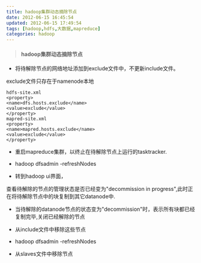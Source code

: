 ```yaml
---
title: hadoop集群动态摘除节点
date: 2012-06-15 16:45:54
updated: 2012-06-15 17:49:54
tags: [hadoop,hdfs,大数据,mapreduce]
categories: hadoop
---
```


> #### hadoop集群动态摘除节点

- 将待解除节点的网络地址添加到exclude文件中，不更新include文件。

exclude文件只存在于namenode本地
```
hdfs-site.xml
<property>
<name>dfs.hosts.exclude</name>
<value>exclude</value>
</property>
mapred-site.xml
<property>
<name>mapred.hosts.exclude</name>
<value>exclude</value>
</property>
```

- 重启mapreduce集群，以终止在待解除节点上运行的tasktracker.

- hadoop dfsadmin -refreshNodes

- 转到hadoop ui界面，

查看待解除的节点的管理状态是否已经变为"decommission in progress",此时正在将待解除节点中的块复制到其它datanode中.

- 当待解除的datanode节点的状态变为"decommission"时，表示所有块都已经复制完毕,关闭已经解除的节点

- 从include文件中移除这些节点

- hadoop dfsadmin -refreshNodes

- 从slaves文件中移除节点
